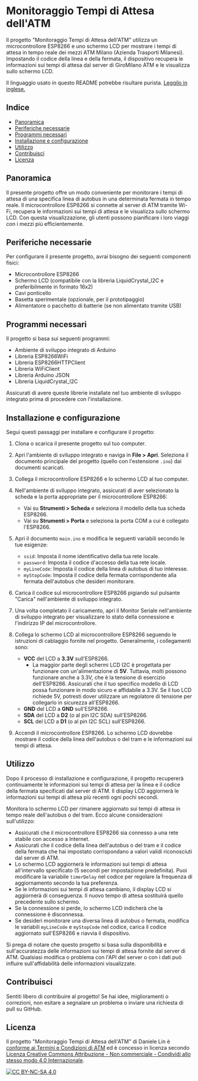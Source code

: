 # Monitoraggio Tempi di Attesa dell'ATM

Il progetto "Monitoraggio Tempi di Attesa dell'ATM" utilizza un microcontrollore ESP8266 e uno schermo LCD per mostrare i tempi di attesa in tempo reale dei mezzi ATM Milano (Azienda Trasporti Milanesi). Impostando il codice della linea e della fermata, il dispositivo recupera le informazioni sui tempi di attesa dal server di GiroMilano ATM e le visualizza sullo schermo LCD.

Il linguaggio usato in questo README potrebbe risultare purista. [Leggilo in inglese.](./README)

## Indice
- [Panoramica](#panoramica)
- [Periferiche necessarie](#periferiche-necessarie)
- [Programmi necessari](#programmi-necessari)
- [Installazione e configurazione](#installazione-e-configurazione)
- [Utilizzo](#utilizzo)
- [Contribuisci](#contribuisci)
- [Licenza](#licenza)

## Panoramica

Il presente progetto offre un modo conveniente per monitorare i tempi di attesa di una specifica linea di autobus in una determinata fermata in tempo reale. Il microcontrollore ESP8266 si connette al server di ATM tramite Wi-Fi, recupera le informazioni sui tempi di attesa e le visualizza sullo schermo LCD. Con questa visualizzazione, gli utenti possono pianificare i loro viaggi con i mezzi più efficientemente.

## Periferiche necessarie

Per configurare il presente progetto, avrai bisogno dei seguenti componenti fisici:

- Microcontrollore ESP8266
- Schermo LCD (compatibile con la libreria LiquidCrystal_I2C e preferibilmente in formato 16x2)
- Cavi ponticello
- Basetta sperimentale (opzionale, per il prototipaggio)
- Alimentatore o pacchetto di batterie (se non alimentato tramite USB)

## Programmi necessari

Il progetto si basa sui seguenti programmi:

- Ambiente di sviluppo integrato di Arduino
- Libreria ESP8266WiFi
- Libreria ESP8266HTTPClient
- Libreria WiFiClient
- Libreria Arduino JSON
- Libreria LiquidCrystal_I2C

Assicurati di avere queste librerie installate nel tuo ambiente di sviluppo integrato prima di procedere con l'installazione.

## Installazione e configurazione

Segui questi passaggi per installare e configurare il progetto:

1. Clona o scarica il presente progetto sul tuo computer. 

2. Apri l'ambiente di sviluppo integrato e naviga in **File > Apri**. Seleziona il documento principale del progetto (quello con l'estensione `.ino`) dai documenti scaricati. 

3. Collega il microcontrollore ESP8266 e lo schermo LCD al tuo computer. 

4. Nell'ambiente di sviluppo integrato, assicurati di aver selezionato la scheda e la porta appropriate per il microcontrollore ESP8266:
   - Vai su **Strumenti > Scheda** e seleziona il modello della tua scheda ESP8266.
   - Vai su **Strumenti > Porta** e seleziona la porta COM a cui è collegato l'ESP8266. 

5. Apri il documento `main.ino` e modifica le seguenti variabili secondo le tue esigenze:
   - `ssid`: Imposta il nome identificativo della tua rete locale.
   - `password`: Imposta il codice d'accesso della tua rete locale.
   - `myLineCode`: Imposta il codice della linea di autobus di tuo interesse.
   - `myStopCode`: Imposta il codice della fermata corrispondente alla fermata dell'autobus che desideri monitorare. 

6. Carica il codice sul microcontrollore ESP8266 pigiando sul pulsante "Carica" nell'ambiente di sviluppo integrato. 

7. Una volta completato il caricamento, apri il Monitor Seriale nell'ambiente di sviluppo integrato per visualizzare lo stato della connessione e l'indirizzo IP del microcontrollore. 

8. Collega lo schermo LCD al microcontrollore ESP8266 seguendo le istruzioni di cablaggio fornite nel progetto. Generalmente, i collegamenti sono:
   - **VCC** del LCD a **3.3V** sull'ESP8266.
     - La maggior parte degli schermi LCD I2C è progettata per funzionare con un'alimentazione di **5V**. Tuttavia, molti possono funzionare anche a 3.3V, che è la tensione di esercizio dell'ESP8266. Assicurati che il tuo specifico modello di LCD possa funzionare in modo sicuro e affidabile a 3.3V. Se il tuo LCD richiede 5V, potresti dover utilizzare un regolatore di tensione per collegarlo in sicurezza all'ESP8266.
   - **GND** del LCD a **GND** sull'ESP8266.
   - **SDA** del LCD a **D2** (o al pin I2C SDA) sull'ESP8266.
   - **SCL** del LCD a **D1** (o al pin I2C SCL) sull'ESP8266. 

9. Accendi il microcontrollore ESP8266. Lo schermo LCD dovrebbe mostrare il codice della linea dell'autobus o del tram e le informazioni sui tempi di attesa.


## Utilizzo

Dopo il processo di installazione e configurazione, il progetto recupererà continuamente le informazioni sui tempi di attesa per la linea e il codice della fermata specificati dal server di ATM. Il display LCD aggiornerà le informazioni sui tempi di attesa più recenti ogni pochi secondi.

Monitora lo schermo LCD per rimanere aggiornato sui tempi di attesa in tempo reale dell'autobus o del tram. Ecco alcune considerazioni sull'utilizzo:

- Assicurati che il microcontrollore ESP8266 sia connesso a una rete stabile con accesso a Internet.
- Assicurati che il codice della linea dell'autobus o del tram e il codice della fermata che hai impostato corrispondano a valori validi riconosciuti dal server di ATM.
- Lo schermo LCD aggiornerà le informazioni sui tempi di attesa all'intervallo specificato (5 secondi per impostazione predefinita). Puoi modificare la variabile `timerDelay` nel codice per regolare la frequenza di aggiornamento secondo la tua preferenza.
- Se le informazioni sui tempi di attesa cambiano, il display LCD si aggiornerà di conseguenza. Il nuovo tempo di attesa sostituirà quello precedente sullo schermo.
- Se la connessione si perde, lo schermo LCD indicherà che la connessione è disconnessa.
- Se desideri monitorare una diversa linea di autobus o fermata, modifica le variabili `myLineCode` e `myStopCode` nel codice, carica il codice aggiornato sull'ESP8266 e riavvia il dispositivo.

Si prega di notare che questo progetto si basa sulla disponibilità e sull'accuratezza delle informazioni sui tempi di attesa fornite dal server di ATM. Qualsiasi modifica o problema con l'API del server o con i dati può influire sull'affidabilità delle informazioni visualizzate.

## Contribuisci

Sentiti libero di contribuire al progetto! Se hai idee, miglioramenti o correzioni, non esitare a segnalare un problema o inviare una richiesta di pull su GitHub.

## Licenza

Il progetto "Monitoraggio Tempi di Attesa dell'ATM" di Daniele Lin è [conforme ai Termini e Condizioni di ATM](CONFORMITÀ_ATM.md) ed è concesso in licenza secondo
[Licenza Creative Commons Attribuzione - Non commerciale - Condividi allo stesso modo 4.0 Internazionale][cc-by-nc-sa].

[![CC BY-NC-SA 4.0][cc-by-nc-sa-image]][cc-by-nc-sa]

[cc-by-nc-sa]: http://creativecommons.org/licenses/by-nc-sa/4.0/deed.it
[cc-by-nc-sa-image]: https://licensebuttons.net/l/by-nc-sa/4.0/88x31.png